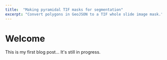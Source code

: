 ```yaml
---
title:  "Making pyramidal TIF masks for segmentation"
excerpt: "Convert polygons in GeoJSON to a TIF whole slide image mask."
---
```


# Welcome

This is my first blog post... It's still in progress.
